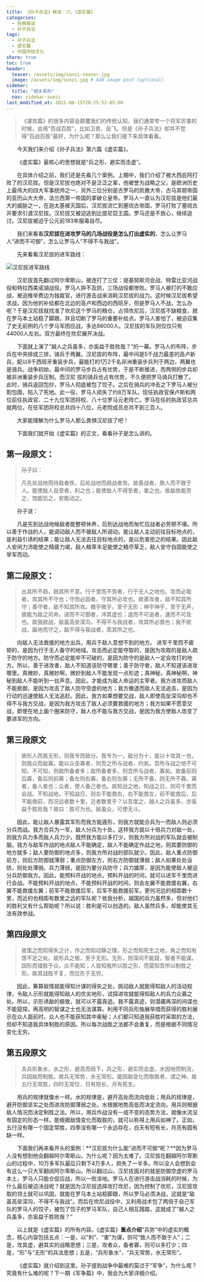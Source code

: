 ```yaml
---
title: 《孙子兵法》释读：六、《虚实篇》
categories:
  - 经典解读
  - 孙子兵法
tags: 
  - 孙子兵法
  - 虚实篇
  - 中国传统文化
share: true
toc: true
header:
  teaser: /assets/img/sunzi-teaser.jpg
  image: /assets/img/sunzi.jpg # Add image post (optional)
sidebar:
  title: "相关系列"
  nav: sidebar-sunzi
last_modified_at: 2021-08-15T20:25:52-05:00
---
```


>《谋攻篇》的很多内容会颠覆我们的传统认知，我们通常夸一个将军厉害的时候，会用“百战百胜”，比如卫青、岳飞。但是《孙子兵法》却并不觉得“百战百胜”最好，为什么呢？那么让我们接下来具体看看。

&emsp;&emsp;今天我们来介绍《孙子兵法》第六篇《虚实篇》。

&emsp;&emsp;《虚实篇》最核心的思想就是“兵之形，避实而击虚”。

&emsp;&emsp;在具体介绍之前，我们还是先看几个案例。上期中，我们介绍了被大西庇阿打败了的汉尼拔。但是汉尼拔也绝对不是泛泛之辈，他被誉为战略之父，是欧洲历史上最伟大的四大军事统帅之一，另外三位分别是古罗马的凯撒大帝，古马其顿帝国的亚历山大大帝，法兰西第一帝国的拿破仑皇帝。罗马人一直认为汉尼拔是他们最大的威胁之一，在迦太基被灭国后，汉尼拔流亡到塞琉古帝国，罗马打败了塞琉古并要求引渡汉尼拔。汉尼拔又被迫逃到比提尼亞王国。罗马还是不放心，继续追讨。汉尼拔被迫于公元前183年服毒自尽。

&emsp;&emsp;我们来看看**汉尼拔在进攻罗马的几场战役是怎么打出虚实的**，怎么让罗马人“进而不可御”，怎么让罗马人“不得不与我战”。

&emsp;&emsp;先来看看汉尼拔的进军路线：

![汉尼拔进军路线](https://cdn.jsdelivr.net/gh/kewtgh/PicSunflowers@main/img/汉尼拔进军路线.png)

&emsp;&emsp;汉尼拔首先翻过阿尔卑斯山，接连打了三仗：提基努斯河会战、特雷比亚河战役和特拉西美诺湖战役。罗马人猝不及防，三场战役都惨败。罗马人被打的不敢应战，被迫推举费边为独裁官，进行游击战来消耗汉尼拔的战力。这时候汉尼拔希望求战，因为他的补给都在北边的高卢和西边的西班牙，但是罗马人不战，怎么办呢？于是汉尼拔就找准了坎尼这个罗马的粮仓，占领坎尼后，汉尼拔不缺粮食，就在罗马本土站稳了脚跟，并且切断了罗马的重要补给点。罗马人害怕了，被迫召集了史无前例的八个罗马军团应战，多达86000人。汉尼拔的军队则仅仅只有44000人左右。双方最终在坎尼展开决战。

&emsp;&emsp;下面就上演了“越人之兵虽多，亦奚益于胜败哉？”的一幕。罗马人的布阵，步兵在中央排成三排，骑兵于两翼。汉尼拔的布阵，最中间是5千战力最差的高卢新兵，配以8千西班牙重装步兵，最能打的1万2千名非洲重装步兵列于两边，两翼也是骑兵。战争初始，最中间的罗马步兵占有优势，于是不断推进，而两侧的步兵却被非洲重装步兵压制。而汉尼 拔的骑兵也占有优势，不久便把罗马骑兵打散了。此时，骑兵返回包抄，罗马人彻底被包了饺子。之后在骑兵的冲击之下罗马人被分割包围，陷入了死地。此一役，罗马人损失了约8万军队，现任执政官保卢斯和两位前任执政官、二十九位军团将校、八十位罗马元老阵亡。罗马在任的执政官总共就两位，在任军团将校总共四十八位，元老院成员总共不到三百人。

&emsp;&emsp;大家能理解为什么罗马人那么畏惧汉尼拔了吧！

&emsp;&emsp;下面我们就开始《虚实篇》的正文，看看孙子是怎么讲的。

## **第一段原文：**

> 孙子曰：
>
> 凡先处战地而待敌者佚，后处战地而趋战者劳。故善战者，致人而不致于人。能使敌人自至者，利之也；能使敌人不得至者，害之也。故敌佚能劳之，饱能饥之，安能动之。

&emsp;&emsp;孙子说：

&emsp;&emsp;凡是先到达战地候敌者能整顿休养，后到达战地而匆忙应战者必劳顿不堪。所以善于作战的人，能调动敌人而不被敌人所调动。能让敌人主动前往目标地点的，是利益引诱的结果；能让敌人无法去往目标地点的，是以危害拒之的结果。因此敌人安闲力沛能使之精疲力竭，敌人粮草丰足能使之粮尽草乏，敌人安守自固能使之举军而动。

## **第二段原文：**

> 出其所不趋，趋其所不意。行千里而不劳者，行于无人之地也。攻而必取者，攻其所不守也；守而必固者，守其所必攻也。故善攻者，敌不知其所守；善守者，敌不知其所攻。微乎微乎，至于无形；神乎神乎，至于无声，故能为敌之司命。进而不可御者，冲其虚也；退而不可追者，速而不可及也。故我欲战，敌虽高垒深沟，不得不与我战者，攻其所必救也；我不欲战，画地而守之，敌不得与我战者，乖其所之也。

&emsp;&emsp;向敌人无法救援的地方出兵，用兵于敌人意想不到的地方。 进军千里而不疲顿的，是因为行于无人备守的地域。攻击而必定能夺取的，是因为攻取的是敌人疏于防守的地方。防守而必定能牢不可破的，是因为防守的是敌人一定会攻打的地方。所以，善于进攻者，敌人不知道该防守哪里；善于防守者，敌人不知道该进攻哪里。真微妙，真微妙啊，微妙到敌人不能发现一点形迹；真神秘，真神秘啊，神秘到敌人不能听到一丝声息。因此，才能成为敌人命运的主宰者。我方进攻而敌人不能抵御，是因为攻击了敌人防守空虚的地方；我方撤退而敌人无法追击，是因为行动的迅速使敌人无法追赶。因此，我方如果想要交战，敌人即使高垒深沟却也不得不与我方交战，是因为我方攻击了敌人必须要救援的地方；我方如果不愿意交战，即使在地上画个圈来防守，敌人也不能与我方交战，是因为我方使敌人改变了要进军的方向。

## **第三段原文**

> 故形人而我无形，则我专而敌分。我专为一，敌分为十，是以十攻其一也，则我众而敌寡。能以众击寡者，则吾之所与战者，约矣。吾所与战之地不可知，不可知，则敌所备者多；敌所备者多，则吾所与战者，寡矣。故备前则后寡，备后则前寡；备左则右寡，备右则左寡；无所不备，则无所不寡。寡者，备人者也；众者，使人备己者也。故知战之地，知战之日，则可千里而会战。不知战地，不知战日，则左不能救右，右不能救左，前不能救后，后不能救前，而况远者数十里，近者数里乎？以吾度之，越人之兵虽多，亦奚益于胜败哉？故曰：胜可为也。敌虽众，可使无斗。

&emsp;&emsp;因此，能让敌人暴露其军形而我方能遁形，则我方就能合兵为一而敌人则必须分兵而战。我方合兵为一军，敌人分兵为十处，这样我方就以十倍兵力对敌一处，则我方兵力多而敌人兵力少。既然我方能以多打少，则我方所对战的军队就会被制服。我方与敌军作战的地点敌人不能确定，敌人不能确定作战之地，则其要防御的地方就多；敌人要防御的地点多，则我方所对战的部队就少。因此，敌人重点防御前方，则后方防御就薄弱；重点防御左方，则右方防御就薄弱；敌人如果处处设防，则处处薄弱。兵力薄弱，是因为要分兵防守；兵力雄厚，是因为能使敌人被迫分兵防御我方。因此，能预料开战的地点，预料开战的时间，就可以进军千里而进行会战。不能预料开战的地点，不能预料开战的时间，则会左翼不能救援右翼，右翼不能救援左翼；前军不能救援后军，后军不能救援前军。更何况远的相距数十里，而近的也相距有数里之远的军队呢？依我分析，越国的兵力虽然多，但对他们的胜利又有什么帮助呢？所以说：胜利是可以创造的。敌人虽然兵多，却能使其无法有效参战。

## **第四段原文**

> 故策之而知得失之计，作之而知动静之理，形之而知死生之地，角之而知有馀不足之处。故形兵之极，至于无形。无形，则深间不能窥，智者不能谋。因形而错胜于众，众不能知；人皆知我所以胜之形，而莫知吾所以制胜之形。故其战胜不复，而应形于无穷。

&emsp;&emsp;因此，筹算敌情就能得知计谋的得失之处，挑动敌人就能得知敌人的活动规律，令敌人示形就能得知敌人的优劣地形，试探进攻就能得知敌人的兵力众寡之处。所以，示形诱敌的极致，就可以不露真迹。我不露真迹，则潜藏再深的间谍也不能窥探，再高明的智谋之士也无法谋算。利用不同兵形施展举措而获得的胜利展示在众人面前时，众人也不能获知其中奥秘；人们都只知道我获胜时采取的方法，但却不知道我具体制胜的原因。所以每次战胜之法都不会重复，而是根据不同情况变化无穷。

## **第五段原文**

> 夫兵形象水，水之形，避高而趋下，兵之形，避实而击虚。水因地而制流，兵因敌而制胜。故兵无常势，水无常形。能因敌变化而取胜者，谓之神。故五行无常胜，四时无常位，日有短长，月有死生。

&emsp;&emsp;用兵的规律就像水一样。水的规律是，避开高处而流向低处；用兵的规律是，避开防御坚实之处而进攻防御薄弱之处。水根据地势高低而决定流向，用兵则根据敌人情况而决定制胜之法。所以，用兵作战没有一成不变的态势方法，就像水流没有固定的形态一样。能根据敌情变化而取胜的，就可以称得上用兵如神了。正如，五行没有哪一个固定常胜，四季没有哪一个永远存在，白天有短有长，月亮有圆有缺一样。

&emsp;&emsp;下面我们再来看开头的案例：**汉尼拔为什么能”进而不可御“呢？**因为罗马人没有想到他会翻越阿尔卑斯山，为什么呢？因为太难了。汉尼拔在翻越阿尔卑斯山的过程中，10万多军队最后只剩下4万多人，损失了一半多。所以没人会想到会有这么一只大军翻阅阿尔卑斯山。所以翻过山，汉尼拔面对的就是防御空虚的罗马本土，罗马人只能仓促应战，所以一败涂地。罗马人在进行游击战消耗的时候，为什么最后被迫决战呢？就是因为汉尼拔选择攻打坎尼，因为控制了坎尼，汉尼拔攻取的领土就可以巩固，就能在罗马本土站稳脚跟，所以罗马必须决战，这就是“敌虽高垒深沟，不得不与我战”。而后在坎尼战役中，又利用战术包了两倍于自己军队的罗马人的饺子，被包了饺子的罗马军队，自己人相互践踏，这就成了”越人之兵虽多，亦奚益于胜败哉？“

&emsp;&emsp;以上就是《虚实篇》的所有内容。《虚实篇》**重点介绍**“兵势”中的虚实的概念，核心内容包括五点：一是，以“利”、“害”为谋，则可“致人而不致于人”；二是，攻其虚，避其实的战略思想；三是，攻者众，备者寡，则可以多打少；四是，“形”与“无形”的兵法思想；五是，“兵形象水”，“兵无常势，水无常形”。

&emsp;&emsp;《虚实篇》就介绍到这里。孙子提到战争中最难的莫过于“军争”，为什么呢？究竟有什么难的呢？下一期《军争篇》中，我会为大家详细介绍。